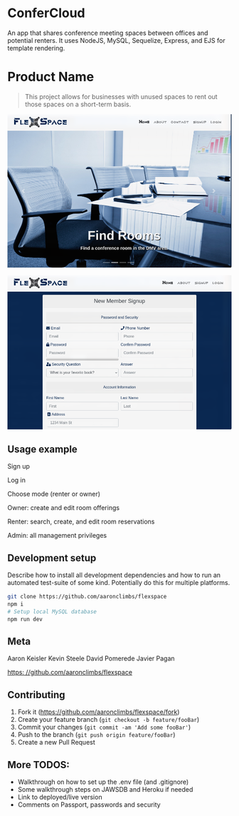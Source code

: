# ConferCloud
An app that shares conference meeting spaces between offices and potential renters. It uses NodeJS, MySQL, Sequelize, Express, and EJS for template rendering.

# Product Name

> This project allows for businesses with unused spaces to rent out those spaces on a short-term basis.

![FlexSpace Homepage](./assets/FlexspaceCover.png)

![FlexSpace Signup](./assets/FlexspaceSignup.png)

## Usage example

Sign up

Log in

Choose mode (renter or owner)

Owner: create and edit room offerings

Renter: search, create, and edit room reservations

Admin: all management privileges

## Development setup

Describe how to install all development dependencies and how to run an automated test-suite of some kind. Potentially do this for multiple platforms.

```sh
git clone https://github.com/aaronclimbs/flexspace
npm i
# Setup local MySQL database
npm run dev
```

## Meta

Aaron Keisler
Kevin Steele
David Pomerede
Javier Pagan

[https: //github.com/aaronclimbs/flexspace](https://github.com/aaronclimbs/flexspace/)

## Contributing

1. Fork it (https://github.com/aaronclimbs/flexspace/fork)
2. Create your feature branch (`git checkout -b feature/fooBar`)
3. Commit your changes (`git commit -am 'Add some fooBar'`)
4. Push to the branch (`git push origin feature/fooBar`)
5. Create a new Pull Request

## More TODOS:

* Walkthrough on how to set up the .env file (and .gitignore)
* Some walkthrough steps on  JAWSDB and Heroku if needed
* Link to deployed/live version
* Comments on Passport, passwords and security
